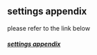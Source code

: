 ## settings appendix
please refer to the link below
##### [settings appendix](https://docs.google.com/spreadsheet/ccc?key=0Amj2LJyaLsC-dGs5cVBCdVhEOWw3U3VfbFNLNWtfU3c&usp=sharing)
